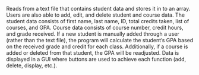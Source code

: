 Reads from a text file that contains student data and stores it in to an array. Users are also able to add, edit, and delete student and course data. The student data consists of first name, last name, ID, total credits taken, list of courses, and GPA. Course data consists of course number, credit hours, and grade received. If a new student is manually added through a user (rather than the text file), the program will calculate the student’s GPA based on the received grade and credit for each class. Additionally, if a course is added or deleted from that student, the GPA will be readjusted. Data is displayed in a GUI where buttons are used to achieve each function (add, delete, display, etc.). 

